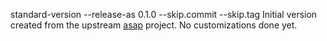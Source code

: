 standard-version --release-as 0.1.0 --skip.commit --skip.tag
Initial version created from the upstream [asap](https://github.com/abdes/asap) project.
No customizations done yet.
